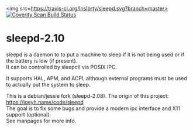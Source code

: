 <img src=https://travis-ci.org/lnslbrty/sleepd.svg?branch=master>
<a href="https://scan.coverity.com/projects/lnslbrty-sleepd">
  <img alt="Coverity Scan Build Status" src="https://scan.coverity.com/projects/11901/badge.svg"/>
</a>

sleepd-2.10
========

sleepd is a daemon to to put a machine to sleep if it is not being used or if the battery is low (if present). <br />
It can be controlled by sleepctl via POSIX IPC. <br />

It supports HAL, APM, and ACPI, although external programs must be used to actually put the system to sleep. <br />

This is a debian/jessie fork (sleepd-2.08). The origin of this project: https://joeyh.name/code/sleepd <br />
The goal is to fix some bugs and provide a modern ipc interface and X11 support (optional). <br />
See manpages for more info. <br />
